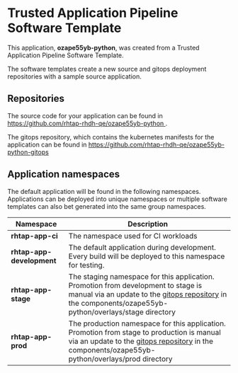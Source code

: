 # Trusted Application Pipeline Software Template

This application, **ozape55yb-python**, was created from a Trusted Application Pipeline Software Template.

The software templates create a new source and gitops deployment repositories with a sample source application. 

## Repositories

The source code for your application can be found in [https://github.com/rhtap-rhdh-qe/ozape55yb-python ](https://github.com/rhtap-rhdh-qe/ozape55yb-python ).
 
The gitops repository, which contains the kubernetes manifests for the application can be found in 
[https://github.com/rhtap-rhdh-qe/ozape55yb-python-gitops ](https://github.com/rhtap-rhdh-qe/ozape55yb-python-gitops ) 

## Application namespaces 

The default application will be found in the following namespaces. Applications can be deployed into unique namespaces or multiple software templates can also bet generated into the same group namespaces.  

|  Namespace   |  Description   |  
| -------- | -------- |
| **rhtap-app-ci** | The namespace used for CI workloads |
| **rhtap-app-development** | The default application during development. Every build will be deployed to this namespace for testing. |
| **rhtap-app-stage** | The staging namespace for this application. Promotion from development to stage is manual via an update to the [gitops repository](https://github.com/rhtap-rhdh-qe/ozape55yb-python-gitops ) in the components/ozape55yb-python/overlays/stage directory |
| **rhtap-app-prod** | The production namespace for this application. Promotion from stage to production is manual via an update to the [gitops repository](https://github.com/rhtap-rhdh-qe/ozape55yb-python-gitops ) in the components/ozape55yb-python/overlays/prod directory |